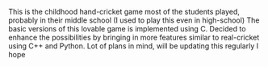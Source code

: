 This is the childhood hand-cricket game most of the students played, probably in their middle school (I used to play this even in high-school) 
The basic versions of this lovable game is implemented using C. Decided to enhance the possibilities by bringing in more features similar to real-cricket using C++ and Python. 
Lot of plans in mind, will be updating this regularly I hope
